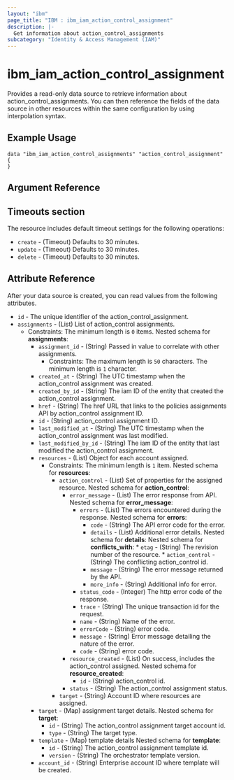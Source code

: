 ```yaml
---
layout: "ibm"
page_title: "IBM : ibm_iam_action_control_assignment"
description: |-
  Get information about action_control_assignments
subcategory: "Identity & Access Management (IAM)"
---
```


# ibm_iam_action_control_assignment

Provides a read-only data source to retrieve information about action_control_assignments. You can then reference the fields of the data source in other resources within the same configuration by using interpolation syntax.

## Example Usage

```hcl
data "ibm_iam_action_control_assignments" "action_control_assignment" {
}
```

## Argument Reference

## Timeouts section

The resource includes default timeout settings for the following operations:

* `create` - (Timeout) Defaults to 30 minutes.
* `update` - (Timeout) Defaults to 30 minutes.
* `delete` - (Timeout) Defaults to 30 minutes.


## Attribute Reference

After your data source is created, you can read values from the following attributes.

* `id` - The unique identifier of the action_control_assignment.
* `assignments` - (List) List of action_control assignments.
  * Constraints: The minimum length is `0` items.
Nested schema for **assignments**:
	* `assignment_id` - (String) Passed in value to correlate with other assignments.
	  * Constraints: The maximum length is `50` characters. The minimum length is `1` character.
	* `created_at` - (String) The UTC timestamp when the action_control assignment was created.
	* `created_by_id` - (String) The iam ID of the entity that created the action_control assignment.
	* `href` - (String) The href URL that links to the policies assignments API by action_control assignment ID.
	* `id` - (String) action_control assignment ID.
	* `last_modified_at` - (String) The UTC timestamp when the action_control assignment was last modified.
	* `last_modified_by_id` - (String) The iam ID of the entity that last modified the action_control assignment.
	* `resources` - (List) Object for each account assigned.
	  * Constraints: The minimum length is `1` item.
	Nested schema for **resources**:
		* `action_control` - (List) Set of properties for the assigned resource.
		Nested schema for **action_control**:
			* `error_message` - (List) The error response from API.
			Nested schema for **error_message**:
				* `errors` - (List) The errors encountered during the response.
				Nested schema for **errors**:
					* `code` - (String) The API error code for the error.
					* `details` - (List) Additional error details.
					Nested schema for **details**:
						Nested schema for **conflicts_with**:
							* `etag` - (String) The revision number of the resource.
							* `action_control` - (String) The conflicting action_control id.
					* `message` - (String) The error message returned by the API.
					* `more_info` - (String) Additional info for error.
				* `status_code` - (Integer) The http error code of the response.
				* `trace` - (String) The unique transaction id for the request.
				* `name` - (String) Name of the error.
				* `errorCode` - (String) error code.
				* `message` - (String) Error message detailing the nature of the error.
				* `code` - (String) error code.
			* `resource_created` - (List) On success, includes the  action_control assigned.
			Nested schema for **resource_created**:
				* `id` - (String) action_control id.
			* `status` - (String) The action_control assignment status.
		* `target` - (String) Account ID where resources are assigned.
	* `target` - (Map) assignment target details.
	Nested schema for **target**:
		* `id` - (String) The action_control assignment target account id.
		* `type` - (String) The target type.
	* `template` - (Map) template details
    Nested schema for **template**:
		* `id` - (String) The action_control assignment template id.
		* `version` - (String) The orchestrator template version.
	* `account_id` - (String) Enterprise account ID where template will be created.
